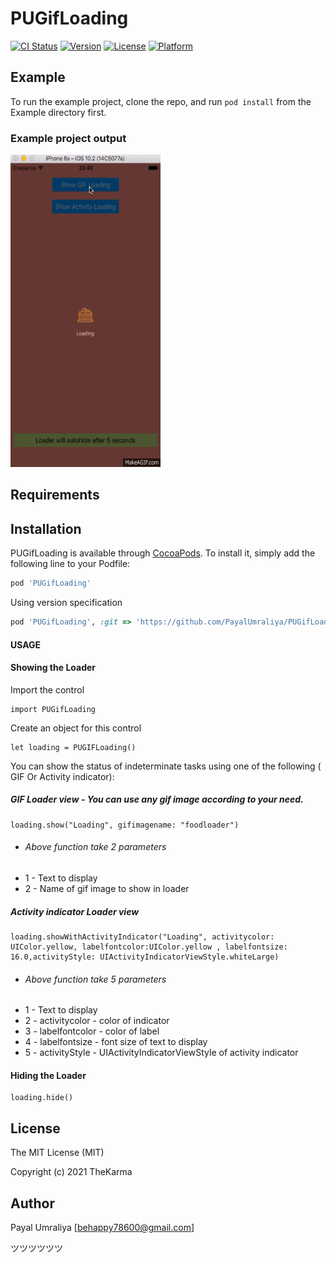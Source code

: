 # PUGifLoading

[![CI Status](https://img.shields.io/travis/PayalUmraliya/PUGifLoading.svg?style=flat)](https://travis-ci.org/PayalUmraliya/PUGifLoading)
[![Version](https://img.shields.io/cocoapods/v/PUGifLoading.svg?style=flat)](https://cocoapods.org/pods/PUGifLoading)
[![License](https://img.shields.io/cocoapods/l/PUGifLoading.svg?style=flat)](https://cocoapods.org/pods/PUGifLoading)
[![Platform](https://img.shields.io/cocoapods/p/PUGifLoading.svg?style=flat)](https://cocoapods.org/pods/PUGifLoading)

## Example

To run the example project, clone the repo, and run `pod install` from the Example directory first.

### Example project output

<img src="https://github.com/PayalUmraliya/PUGifLoaderControl/blob/master/projectoutput.gif" width="240" height="500" />

## Requirements

## Installation

PUGifLoading is available through [CocoaPods](https://cocoapods.org). To install
it, simply add the following line to your Podfile:

```ruby
pod 'PUGifLoading'
```

Using version specification

```ruby
pod 'PUGifLoading', :git => 'https://github.com/PayalUmraliya/PUGifLoaderControl.git', :branch => '1.0.2'
```

#### USAGE

#### Showing the Loader

Import the control 

```
import PUGifLoading
```

Create an object for this control

```
let loading = PUGIFLoading()
```

You can show the status of indeterminate tasks using one of the following ( GIF Or Activity indicator):

##### GIF Loader view - You can use any gif image according to your need.

```
loading.show("Loading", gifimagename: "foodloader")
```

* ###### Above function take 2 parameters
* 1 - Text to display 
* 2 - Name of gif image to show in loader

##### Activity indicator Loader view

```
loading.showWithActivityIndicator("Loading", activitycolor: UIColor.yellow, labelfontcolor:UIColor.yellow , labelfontsize: 16.0,activityStyle: UIActivityIndicatorViewStyle.whiteLarge)
```

* ###### Above function take 5 parameters
* 1 - Text to display 
* 2 - activitycolor - color of indicator
* 3 - labelfontcolor - color of label
* 4 - labelfontsize - font size of text to display
* 5 - activityStyle - UIActivityIndicatorViewStyle of activity indicator

#### Hiding the Loader

```
loading.hide()
```

## License

The MIT License (MIT)

Copyright (c) 2021 TheKarma


## Author

Payal Umraliya [behappy78600@gmail.com] 

ツツツツツツ
